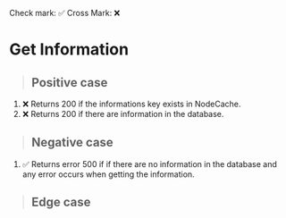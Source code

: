 Check mark: ✅
Cross Mark: ❌

# Get Information

> ## Positive case
1. ❌ Returns 200 if the informations key exists in NodeCache.
2. ❌ Returns 200 if there are information in the database.

> ## Negative case
1. ✅ Returns error 500 if if there are no information in the database and any error occurs when getting the information.

> ## Edge case